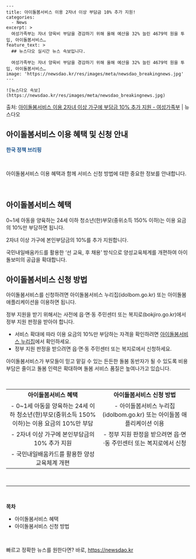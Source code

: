     ---
    title: 아이돌봄서비스 이용 2자녀 이상 부담금 10% 추가 지원!
    categories:
      - News
    excerpt: >
      여성가족부는 자녀 양육비 부담을 경감하기 위해 올해 예산을 32% 늘린 4679억 원을 투입, 아이돌봄서비스…
    feature_text: >
      ## 뉴스다오 실시간 뉴스 속보입니다.
    
      여성가족부는 자녀 양육비 부담을 경감하기 위해 올해 예산을 32% 늘린 4679억 원을 투입, 아이돌봄서비스…
    image: 'https://newsdao.kr/res/images/meta/newsdao_breakingnews.jpg'
    ---
    
    ![뉴스다오 속보](https://newsdao.kr/res/images/meta/newsdao_breakingnews.jpg)

<p>출처: <a href="https://newsdao.kr/2916" rel="dofollow">아이돌봄서비스 이용 2자녀 이상 가구에 부담금 10% 추가 지원 - 여성가족부</a> | 뉴스다오</p>

<h2 data-ke-size="size26">아이돌봄서비스 이용 혜택 및 신청 안내</h2>
<p data-ke-size="size16"><b><span style="color: #1a5490;">한국 정책 브리핑</span></b></p>
<p data-ke-size="size16">&nbsp;</p>
아이돌봄서비스 이용 혜택과 함께 서비스 신청 방법에 대한 중요한 정보를 안내합니다.
<p data-ke-size="size16">&nbsp;</p>

<h2 data-ke-size="size24">아이돌봄서비스 혜택</h2>
<p data-ke-size="size16">0~1세 아동을 양육하는 24세 이하 청소년(한)부모(중위소득 150% 이하)는 이용 요금의 10%만 부담하면 됩니다.</p>
<p data-ke-size="size16">2자녀 이상 가구에 본인부담금의 10%를 추가 지원합니다.</p>
<p data-ke-size="size16">국민내일배움카드를 활용한 ‘선 교육, 후 채용’ 방식으로 양성교육체계를 개편하여 아이돌보미의 공급을 확대합니다.</p>

<h2 data-ke-size="size24">아이돌봄서비스 신청 방법</h2>
<p data-ke-size="size16">아이돌봄서비스를 신청하려면 아이돌봄서비스 누리집(idolbom.go.kr) 또는 아이돌봄 애플리케이션을 이용하면 됩니다.</p>
<p data-ke-size="size16">정부 지원을 받기 위해서는 사전에 읍·면·동 주민센터 또는 복지로(bokjiro.go.kr)에서 정부 지원 판정을 받아야 합니다.</p>

<ul>
	<li>서비스 확대에 따라 이용 요금의 10%만 부담하는 자격을 확인하려면 <a href="https://idolbom.go.kr" target="_blank" rel="nofollow">아이돌봄서비스 누리집</a>에서 확인하세요.</li>
	<li>정부 지원 판정을 받으려면 읍·면·동 주민센터 또는 복지로에서 신청하세요.</li>
</ul>
<p data-ke-size="size16">아이돌봄서비스가 부모들이 믿고 맡길 수 있는 든든한 돌봄 동반자가 될 수 있도록 비용 부담은 줄이고 돌봄 인력은 확대하며 돌봄 서비스 품질은 높여나가고 있습니다.</p>
<p data-ke-size="size16">&nbsp;</p>
<table>
	<tbody>
		<tr>
			<td style="text-align: center; height: 17px;"><b>아이돌봄서비스 혜택</b></td>
			<td style="text-align: center; height: 17px;"><b>아이돌봄서비스 신청 방법</b></td>
		</tr>
		<tr>
			<td style="text-align: center; height: 17px;">- 0~1세 아동을 양육하는 24세 이하 청소년(한)부모(중위소득 150% 이하)는 이용 요금의 10%만 부담</td>
			<td style="text-align: center; height: 17px;">- 아이돌봄서비스 누리집(idolbom.go.kr) 또는 아이돌봄 애플리케이션 이용</td>
		</tr>
		<tr>
			<td style="text-align: center; height: 17px;">- 2자녀 이상 가구에 본인부담금의 10% 추가 지원</td>
			<td style="text-align: center; height: 17px;">- 정부 지원 판정을 받으려면 읍·면·동 주민센터 또는 복지로에서 신청</td>
		</tr>
		<tr>
			<td style="text-align: center; height: 17px;">- 국민내일배움카드를 활용한 양성교육체계 개편</td>
			<td colspan="1" rowspan="1" style="text-align: center;">&nbsp;</td>
		</tr>
	</tbody>
</table>
<p data-ke-size="size16">&nbsp;</p>
<hr>
<p data-ke-size="size16">&nbsp;</p>
<b>목차</b>
<ul>
	<li>아이돌봄서비스 혜택</li>
	<li>아이돌봄서비스 신청 방법</li>
</ul>
<p data-ke-size="size16">&nbsp;</p> 

빠르고 정확한 뉴스를 원한다면? 바로, <a href="https://newsdao.kr" rel="dofollow">https://newsdao.kr</a>


    
